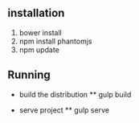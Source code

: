 ## installation

1. bower install
2. npm install phantomjs
3. npm update

## Running

* build the distribution
** gulp build

* serve project
** gulp serve